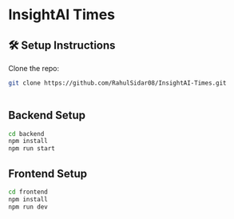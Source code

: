 
# InsightAI Times

## 🛠️ Setup Instructions

Clone the repo:

```bash
git clone https://github.com/RahulSidar08/InsightAI-Times.git
  
```
## Backend Setup

```bash
cd backend
npm install
npm run start

```
## Frontend Setup

```bash
cd frontend
npm install
npm run dev

```
